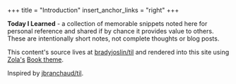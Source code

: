 +++
title = "Introduction"
insert_anchor_links = "right"
+++

**Today I Learned** - a collection of memorable snippets noted here for personal reference and shared if by chance it provides value to others. These are intentionally short notes, not complete thoughts or blog posts.

This content's source lives at [bradyjoslin/til](https://github.com/bradyjoslin/til) and rendered into this site using [Zola's](https://getzola.org) [Book theme](https://github.com/getzola/book).

Inspired by [jbranchaud/til](https://github.com/jbranchaud/til).
